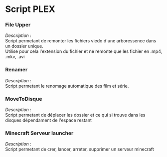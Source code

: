 # Script PLEX

### File Upper

*Description* :  
Script permetant de remonter les fichiers viedo d'une arboressence dans un dossier unique.  
Utilise pour cela l'extension du fichier et ne remonte que les fichier en .mp4, .mkv, .avi

### Renamer

*Description* :  
Script permetant le renomage automatique des film et série.

### MoveToDisque

*Description* :  
Script permetant de déplacer les dossier et ce qui si trouve dans les disques dépendament de l'espace restant

### Minecraft Serveur launcher

*Description* :  
Script permetant de crer, lancer, arreter, supprimer un serveur minecraft